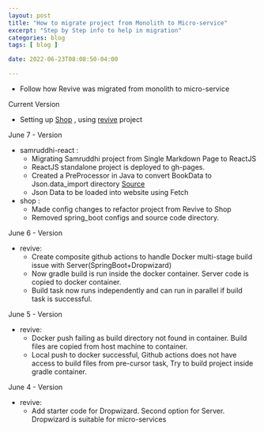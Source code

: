 ```yaml
---
layout: post
title: "How to migrate project from Monolith to Micro-service"
excerpt: "Step by Step info to help in migration"
categories: blog
tags: [ blog ]

date: 2022-06-23T08:08:50-04:00

---
```


* Follow how Revive was migrated from monolith to micro-service

Current Version

* Setting up [Shop](https://slabstech.github.io/shop/) , using [revive](https://github.com/sachinsshetty/revive) project


June 7 - Version
* samruddhi-react :
  * Migrating Samruddhi project from Single Markdown Page to ReactJS 
  * ReactJS standalone project is deployed to gh-pages.
  * Created a PreProcessor in Java to convert BookData to Json.data_import directory [Source](https://github.com/slabstech/samrudhi-react)
  * Json Data to be loaded into website using Fetch
* shop :
  * Made config changes to refactor project from Revive to Shop
  * Removed spring_boot configs and source code directory.

June 6 - Version
* revive:
  * Create composite github actions to handle Docker multi-stage build issue with Server(SpringBoot+Dropwizard)
  * Now gradle build is run inside the docker container. Server code is copied to docker container.
  * Build task now runs independently and can run in parallel if build task is successful.

June 5 - Version
* revive:
  * Docker push failing as build directory not found in container. Build files are copied from host machine to container.
  * Local push to docker successful, Github actions does not have access to build files from pre-cursor task, Try to build project inside gradle container.
  
June 4 - Version
* revive:
  * Add starter code for Dropwizard. Second option for Server. Dropwizard is suitable for micro-services
  